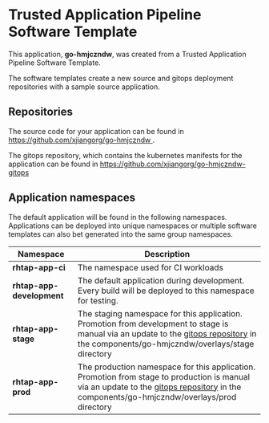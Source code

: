 # Trusted Application Pipeline Software Template

This application, **go-hmjczndw**, was created from a Trusted Application Pipeline Software Template.

The software templates create a new source and gitops deployment repositories with a sample source application. 

## Repositories

The source code for your application can be found in [https://github.com/xjiangorg/go-hmjczndw ](https://github.com/xjiangorg/go-hmjczndw ).
 
The gitops repository, which contains the kubernetes manifests for the application can be found in 
[https://github.com/xjiangorg/go-hmjczndw-gitops ](https://github.com/xjiangorg/go-hmjczndw-gitops ) 

## Application namespaces 

The default application will be found in the following namespaces. Applications can be deployed into unique namespaces or multiple software templates can also bet generated into the same group namespaces.  

|  Namespace   |  Description   |  
| -------- | -------- |
| **rhtap-app-ci** | The namespace used for CI workloads |
| **rhtap-app-development** | The default application during development. Every build will be deployed to this namespace for testing. |
| **rhtap-app-stage** | The staging namespace for this application. Promotion from development to stage is manual via an update to the [gitops repository](https://github.com/xjiangorg/go-hmjczndw-gitops ) in the components/go-hmjczndw/overlays/stage directory |
| **rhtap-app-prod** | The production namespace for this application. Promotion from stage to production is manual via an update to the [gitops repository](https://github.com/xjiangorg/go-hmjczndw-gitops ) in the components/go-hmjczndw/overlays/prod directory |